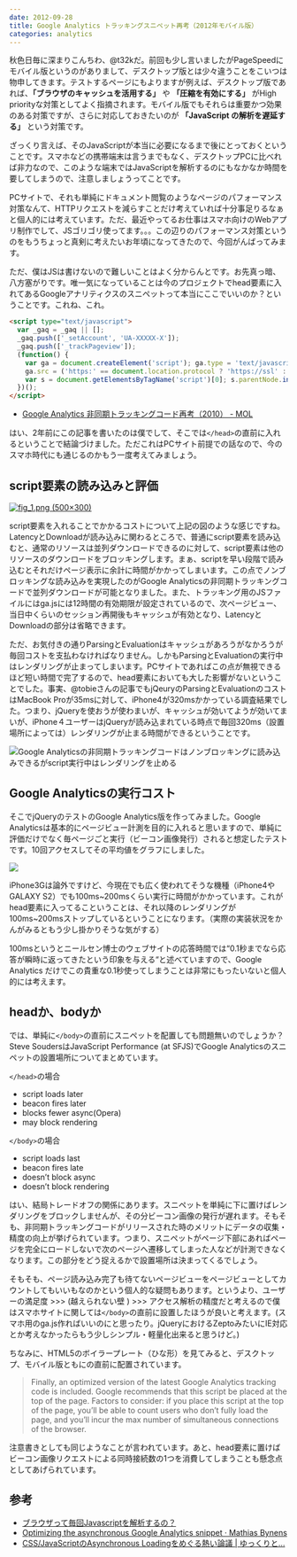 ```yaml
---
date: 2012-09-28
title: Google Analytics トラッキングスニペット再考（2012年モバイル版）
categories: analytics
---
```



秋色日毎に深まりこんちわ、@t32kだ。前回も少し言いましたがPageSpeedにモバイル版というのがありまして、デスクトップ版とは少々違うことをこいつは物申してきます。テストするページにもよりますが例えば、デスクトップ版であれば、__「ブラウザのキャッシュを活用する」__ や __「圧縮を有効にする」__ がHigh priorityな対策としてよく指摘されます。モバイル版でもそれらは重要かつ効果のある対策ですが、さらに対応しておきたいのが __「JavaScript の解析を遅延する」__ という対策です。

ざっくり言えば、そのJavaScriptが本当に必要になるまで後にとっておくということです。スマホなどの携帯端末は言うまでもなく、デスクトップPCに比べれば非力なので、このような端末ではJavaScriptを解析するのにもなかなか時間を要してしまうので、注意しましょうってことです。

PCサイトで、それも単純にドキュメント閲覧のようなページのパフォーマンス対策なんて、HTTPリクエストを減らすことだけ考えていれば十分事足りるなぁと個人的には考えています。ただ、最近やってるお仕事はスマホ向けのWebアプリ制作でして、JSゴリゴリ使ってます。。。この辺りのパフォーマンス対策というのをもうちょっと真剣に考えたいお年頃になってきたので、今回がんばってみます。

ただ、僕はJSは書けないので難しいことはよく分からんとです。お先真っ暗、八方塞がりです。唯一気になっていることは今のプロジェクトでhead要素に入れてあるGoogleアナリティクスのスニペットって本当にここでいいのか？ということです。これね、これ。

```html
<script type="text/javascript">
  var _gaq = _gaq || [];
  _gaq.push(['_setAccount', 'UA-XXXXX-X']);
  _gaq.push(['_trackPageview']);
  (function() {
    var ga = document.createElement('script'); ga.type = 'text/javascript'; ga.async = true;
    ga.src = ('https:' == document.location.protocol ? 'https://ssl' : 'http://www') + '.google-analytics.com/ga.js';
    var s = document.getElementsByTagName('script')[0]; s.parentNode.insertBefore(ga, s);
  })();
</script>
```

+ [Google Analytics 非同期トラッキングコード再考（2010） - MOL](http://t32k.me/mol/log/asynchronous-tracking/)

はい、2年前にこの記事を書いたのは僕でして、そこでは`</head>`の直前に入れるということで結論づけました。ただこれはPCサイト前提での話なので、今のスマホ時代にも通じるのかもう一度考えてみましょう。

## script要素の読み込みと評価

[![fig_1.png (500×300)](http://t32k.me/static/blog/2012/09/fig_1.png)](http://calendar.perfplanet.com/2011/lazy-evaluation-of-commonjs-modules/)

script要素を入れることでかかるコストについて上記の図のような感じですね。LatencyとDownloadが読み込みに関わるところで、普通にscript要素を読み込むと、通常のリソースは並列ダウンロードできるのに対して、script要素は他のリソースのダウンロードをブロッキングします。まぁ、scriptを早い段階で読み込むとそれだけページ表示に余計に時間がかかってしまいます。この点でノンブロッキングな読み込みを実現したのがGoogle Analyticsの非同期トラッキングコードで並列ダウンロードが可能となりました。また、トラッキング用のJSファイルにはga.jsには12時間の有効期限が設定されているので、次ページビュー、当日中くらいのセッション再開後もキャッシュが有効となり、LatencyとDownloadの部分は省略できます。

ただ、お気付きの通りParsingとEvaluationはキャッシュがあろうがなかろうが毎回コストを支払わなければなりません。しかもParsingとEvaluationの実行中はレンダリングが止まってしまいます。PCサイトであればこの点が無視できるほど短い時間で完了するので、head要素においても大した影響がないということでした。事実、@tobieさんの記事でもjQeuryのParsingとEvaluationのコストはMacBook Proが35msに対して、iPhone4が320msかかっている調査結果でした。つまり、jQueryを使おうが使わまいが、キャッシュが効いてようが効いてまいが、iPhone４ユーザーはjQueryが読み込まれている時点で毎回320ms（設置場所によっては）レンダリングが止まる時間ができるということです。

![ Google Analyticsの非同期トラッキングコードはノンブロッキングに読み込みできるがscript実行中はレンダリングを止める](http://t32k.me/static/blog/2012/09/load_scripts_async.png)

## Google Analyticsの実行コスト

そこでjQueryのテストのGoogle Analytics版を作ってみました。Google Analyticsは基本的にページビュー計測を目的に入れると思いますので、単純に評価だけでなく毎ページごと実行（ビーコン画像発行）されると想定したテストです。10回アクセスしてその平均値をグラフにしました。

![](http://t32k.me/static/blog/2012/09/fig2.png)

iPhone3Gは論外ですけど、今現在でも広く使われてそうな機種（iPhone4やGALAXY S2）でも100ms~200msくらい実行に時間がかかっています。これがhead要素に入ってるこということは、それ以降のレンダリングが100ms~200msストップしているということになります。（実際の実装状況をかんがみるともう少し掛かりそうな気がする）

100msというとニールセン博士のウェブサイトの応答時間では“0.1秒までなら応答が瞬時に返ってきたという印象を与える“と述べていますので、Google Analytics だけでこの貴重な0.1秒使ってしまうことは非常にもったいないと個人的には考えます。

## headか、bodyか

では、単純に`</body>`の直前にスニペットを配置しても問題無いのでしょうか？Steve SoudersはJavaScript Performance (at SFJS)でGoogle Analyticsのスニペットの設置場所についてまとめています。

`</head>`の場合

+ script loads later
+ beacon fires later
+ blocks fewer async(Opera)
+ may block rendering

`</body>`の場合

+ script loads last
+ beacon fires late
+ doesn’t block async
+ doesn’t block rendering

はい、結局トレードオフの関係にあります。スニペットを単純に下に置けばレンダリングをブロックしませんが、その分ビーコン画像の発行が遅れます。そもそも、非同期トラッキングコードがリリースされた時のメリットにデータの収集・精度の向上が挙げられています。つまり、スニペットがページ下部にあればページを完全にロードしないで次のページへ遷移してしまった人などが計測できなくなります。この部分をどう捉えるかで設置場所は決まってくるでしょう。

そもそも、ページ読み込み完了も待てないページビューをページビューとしてカウントしてもいいもなのかという個人的な疑問もあります。というより、ユーザーの満足度 >>> (越えられない壁 )  >>> アクセス解析の精度だと考えるので僕はスマホサイトに関しては`</body>`の直前に設置したほうが良いと考えます。(スマホ用のga.js作ればいいのにと思ったり。jQueryにおけるZeptoみたいにIE対応とか考えなかったらもう少しシンプル・軽量化出来ると思うけど。)

ちなみに、HTML5のボイラープレート（ひな形）を見てみると、デスクトップ、モバイル版ともに</body>の直前に配置されています。

> Finally, an optimized version of the latest Google Analytics tracking code is included. Google recommends that this script be placed at the top of the page. Factors to consider: if you place this script at the top of the page, you’ll be able to count users who don’t fully load the page, and you’ll incur the max number of simultaneous connections of the browser.

注意書きとしても同じようなことが言われています。あと、head要素に置けばビーコン画像リクエストによる同時接続数の1つを消費してしまうことも懸念点としてあげられています。

## 参考

+ [ブラウザって毎回Javascriptを解析するの？](http://readhn-jp.blogspot.jp/2012/02/javascript.html)
+ [Optimizing the asynchronous Google Analytics snippet · Mathias Bynens](https://mathiasbynens.be/notes/async-analytics-snippet)
+ [CSS/JavaScriptのAsynchronous Loadingをめぐる熱い論議 | ゆっくりと…](http://tokkono.cute.coocan.jp/blog/slow/index.php/web-technology/non-blocking-asynchronous-loading-of-css-javascript/)





































